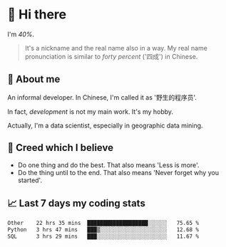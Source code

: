 # 👋 Hi there

I'm *40%*.

> It's a nickname and the real name also in a way.
> My real name pronunciation is similar to *forty percent* ('四成') in Chinese.

## :speech_balloon: About me

An informal developer. In Chinese, I'm called it as '野生的程序员'.

In fact, _development_ is not my main work. It's my hobby.

Actually, I'm a data scientist, especially in geographic data mining.

## :see_no_evil: Creed which I believe

- Do one thing and do the best. That also means 'Less is more'.
- Do the thing until to the end. That also means 'Never forget why you started'.

## :chart_with_upwards_trend: Last 7 days my coding stats

<!--START_SECTION:waka-->

```txt
Other    22 hrs 35 mins  ███████████████████░░░░░░   75.65 %
Python   3 hrs 47 mins   ███▒░░░░░░░░░░░░░░░░░░░░░   12.68 %
SQL      3 hrs 29 mins   ███░░░░░░░░░░░░░░░░░░░░░░   11.67 %
```

<!--END_SECTION:waka-->
